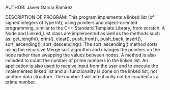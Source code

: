 AUTHOR: Javier Garcia Ramirez

DESCRIPTION OF PROGRAM: This program implements a linked list (of signed integers of 
type Int), using pointers and object-oriented programming, similar to the C++ Standard 
Template Library, from scratch. A Node and Linked_List class are implemented as well as 
the methods such as: get_length(), print(), clear(), push_front(), push_back, insert(), 
sort_ascending(), sort_descending(). The sort_ascending() method sorts using the 
recursive Merge sort algorithm and changes the pointers on the node rather than swapping 
the values between nodes. A method is also included to count the number of prime numbers 
in the linked list. An application is also used to receive input from the user and to 
execute the implemented linked list and all functionality is done on the linked list, not
another data structure. The number 1 will intentionlly not be counted as a prime number. 
